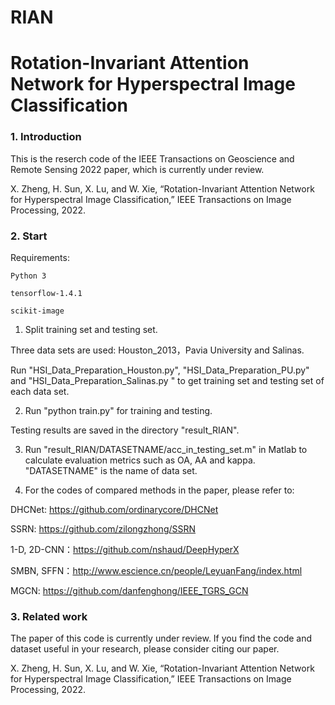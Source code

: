 # RIAN

# Rotation-Invariant Attention Network for Hyperspectral Image Classification


### 1. Introduction

This is the reserch code of the IEEE Transactions on Geoscience and Remote Sensing 2022 paper, which is currently under review.

X. Zheng, H. Sun, X. Lu, and W. Xie, “Rotation-Invariant Attention Network for Hyperspectral Image Classification,” IEEE Transactions on 
Image Processing, 2022.


### 2. Start


Requirements:
             
	Python 3
	
	tensorflow-1.4.1

	scikit-image

1. Split training set and testing set. 

Three data sets are used: Houston_2013，Pavia University and Salinas.

Run "HSI_Data_Preparation_Houston.py", "HSI_Data_Preparation_PU.py" and "HSI_Data_Preparation_Salinas.py " to get training set and testing set of each data set.


2. Run "python train.py" for training and testing.

Testing results are saved in the directory "result_RIAN".


3. Run "result_RIAN/DATASETNAME/acc_in_testing_set.m" in Matlab to calculate evaluation metrics such as OA, AA and kappa. "DATASETNAME" is the name of data set.


4. For the codes of compared methods in the paper, please refer to:

DHCNet: https://github.com/ordinarycore/DHCNet

SSRN: https://github.com/zilongzhong/SSRN

1-D, 2D-CNN：https://github.com/nshaud/DeepHyperX

SMBN, SFFN：http://www.escience.cn/people/LeyuanFang/index.html

MGCN: https://github.com/danfenghong/IEEE_TGRS_GCN



### 3. Related work

The paper of this code is currently under review. If you find the code and dataset useful in your research, please consider citing our paper.


X. Zheng, H. Sun, X. Lu, and W. Xie, “Rotation-Invariant Attention Network for Hyperspectral Image Classification,” IEEE Transactions on 
Image Processing, 2022.

